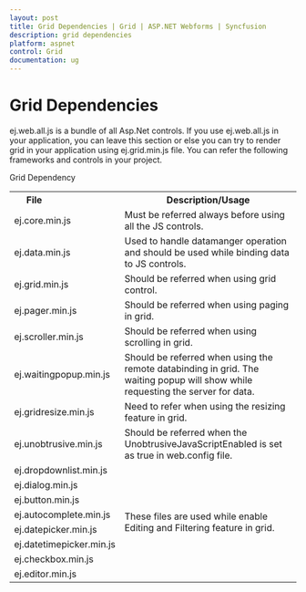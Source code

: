 ```yaml
---
layout: post
title: Grid Dependencies | Grid | ASP.NET Webforms | Syncfusion
description: grid dependencies
platform: aspnet
control: Grid
documentation: ug
---
```


# Grid Dependencies

ej.web.all.js is a bundle of all Asp.Net controls. If you use ej.web.all.js in your application, you can leave this section or else you can try to render grid in your application using ej.grid.min.js file. You can refer the following frameworks and controls in your project.

Grid Dependency

<table>
<tr>
<th>
File                          </th><th>
Description/Usage</th></tr>
<tr>
<td>
ej.core.min.js</td><td>
Must be referred always before using all the JS controls.</td></tr>
<tr>
<td>
ej.data.min.js</td><td>
Used to handle datamanger operation and should be used while binding data to JS controls.</td></tr>
<tr>
<td>
ej.grid.min.js</td><td>
Should be referred when using grid control.</td></tr>
<tr>
<td>
ej.pager.min.js</td><td>
Should be referred when using paging in grid.  </td></tr>
<tr>
<td>
ej.scroller.min.js</td><td>
Should be referred when using scrolling in grid.  </td></tr>
<tr>
<td>
ej.waitingpopup.min.js</td><td>
Should be referred when using the remote databinding in grid. The waiting popup will show while requesting the server for data.</td></tr>
<tr>
<td>
ej.gridresize.min.js</td><td>
Need to refer when using the resizing feature in grid.</td></tr>
<tr>
<td>
ej.unobtrusive.min.js</td><td>
Should be referred when the UnobtrusiveJavaScriptEnabled is set as true in web.config file.</td></tr>
<tr>
<td>
ej.dropdownlist.min.js</td><td rowspan = "8">
  These files are used while enable Editing and Filtering feature in grid.</td></tr>
<tr>
<td>
ej.dialog.min.js</td></tr>
<tr>
<td>
ej.button.min.js</td></tr>
<tr>
<td>
ej.autocomplete.min.js</td></tr>
<tr>
<td>
ej.datepicker.min.js</td></tr>
<tr>
<td>
ej.datetimepicker.min.js</td></tr>
<tr>
<td>
ej.checkbox.min.js</td></tr>
<tr>
<td>
ej.editor.min.js</td></tr>
</table>


